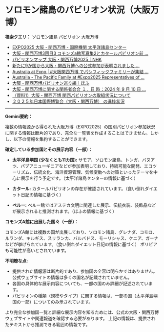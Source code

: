 # ソロモン諸島のパビリオン状況（大阪万博）

**検索クエリ：** ソロモン諸島 パビリオン 大阪万博

- [EXPO2025 大阪・関西万博 - 国際機関 太平洋諸島センター](https://pic.or.jp/featured_word/10255/)
- [大阪・関西万博3回目3 コモンズa館写真集2とカタールパビリオン前 ...](https://ameblo.jp/bomuu/entry-12895014892.html)
- [パビリオンマップ 大阪・関西万博2025｜NHK](https://www3.nhk.or.jp/news/special/osaka_expo/pavilion/)
- [新たに9か国から大阪・関西万博への公式参加が表明されました ...](https://www.expo2025.or.jp/news/news-20220531-01/)
- [Australia at Expo | #大阪関西万博 でパシフィックファミリーが集結 ...](https://www.instagram.com/p/DLBl9BHzbct/)
- [Australia - The Pacific Family at #Expo2025 Representatives of ...](https://m.facebook.com/AustraliaatExpo/photos/the-pacific-family-at-expo2025-representatives-of-palau-papua-new-guinea-samoa-s/1029107212703976/)
- [大阪・関西万博パビリオン巡り編｜ほふ](https://note.com/matugeya/n/nedf39f8182d6)
- [大阪・関西万博に関する関係者会合 １．日 時：2024 年 9 月 10 日 ...](https://www.cas.go.jp/jp/seisaku/osaka_kansai_banpaku/pdf/r60910_siryou1.pdf)
- [（資料1）大阪・関西万博 関西パビリオンの取組状況について](https://www.kouiki-kansai.jp/material/files/group/3/1-170shiryo1.pdf)
- [２０２５年日本国際博覧会（大阪・関西万博） の進捗状況](https://www.cas.go.jp/jp/seisaku/expo_suisin_honbu/kankei_renraku/dai5/siryou1.pdf)


---

**Gemini要約：**

複数の情報源から得られた大阪万博（EXPO2025）の国別パビリオン参加状況に関する情報は断片的であり、完全な一覧表を作成することはできません。しかし、以下の情報を集約することができます。

**確定している参加国とその展示内容（一部）：**

* **太平洋島嶼国 (少なくとも11カ国):**  サモア、ソロモン諸島、トンガ、バヌアツ、パプアニューギニアなどが参加表明しており、持続可能な開発、エコツーリズム、伝統文化、海洋資源管理、気候変動への対策といったテーマを中心に展示を行う予定です。（太平洋諸島センターの情報に基づく）

* **カタール:**  カタールパビリオンの存在が確認されています。（食い倒れダイエット日記の情報に基づく）

* **ペルー:** ペルー館ではアステカ文明に関連した展示、伝統衣装、装飾品などが展示されると推測されます。（ほふの情報に基づく）

**コモンズA館に出展した国々（一部）：**

コモンズA館には複数の国が出展しており、ソロモン諸島、グレナダ、コモロ、ルワンダ、キルギス、スリランカ、バルバドス、モーリシャス、ケニア、ガーナなどが挙げられています。（食い倒れダイエット日記の情報に基づく）  ボリビアも可能性が高いとされています。


**不明瞭な点:**

* 提供された情報源は断片的であり、参加国の全容は明らかではありません。  公式ウェブサイトの情報は多くの国名が記載されていません。
* 各国の具体的な展示内容についても、一部の国のみ詳細が記述されています。
*  パビリオンの種類（規模やタイプ）に関する情報は、一部の国（太平洋島嶼国の一部）についてのみ示されています。


より完全な参加国一覧と詳細な展示内容を知るためには、公式の大阪・関西万博ウェブサイトや関連報道を確認する必要があります。  上記の情報は、提供されたテキストから推測できる範囲の情報です。

